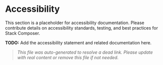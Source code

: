 # Accessibility

This section is a placeholder for accessibility documentation. Please contribute details on accessibility standards, testing, and best practices for Stack Composer.

**TODO:** Add the accessibility statement and related documentation here.

> _This file was auto-generated to resolve a dead link. Please update with real content or remove this file if not needed._
